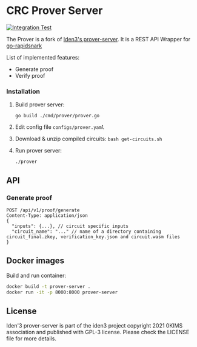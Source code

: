 # CRC Prover Server

[![Integration Test](https://github.com/LimeChain/crc-prover/actions/workflows/ci.yaml/badge.svg?branch=master)](https://github.com/LimeChain/crc-prover/actions/workflows/ci.yaml)

The Prover is a fork of [Iden3's prover-server](https://github.com/iden3/prover-server). It is a REST API Wrapper
for [go-rapidsnark](https://github.com/iden3/go-rapidsnark)

List of implemented features:

* Generate proof
* Verify proof

### Installation

1. Build prover server:
    ```
    go build ./cmd/prover/prover.go
    ```

2. Edit config file `configs/prover.yaml`

3. Download & unzip compiled circuits: `bash get-circuits.sh`

3. Run prover server:
     ```
    ./prover
    ```

## API

### Generate proof

```
POST /api/v1/proof/generate
Content-Type: application/json
{
  "inputs": {...}, // circuit specific inputs
  "circuit_name": "..." // name of a directory containing circuit_final.zkey, verification_key.json and circuit.wasm files
}
```

## Docker images

Build and run container:

```bash
docker build -t prover-server .
docker run -it -p 8000:8000 prover-server
```

## License

Iden'3 prover-server is part of the iden3 project copyright 2021 0KIMS association and published with GPL-3 license.
Please check the LICENSE file for more details.
